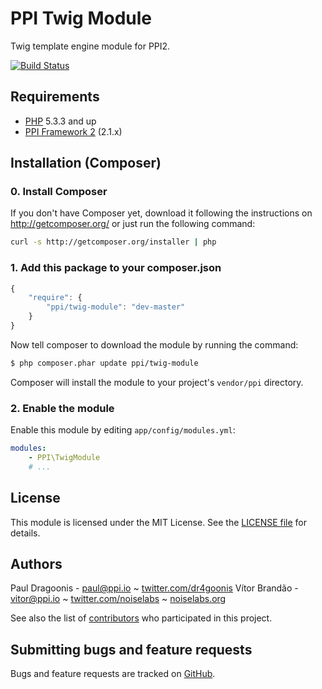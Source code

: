 PPI Twig Module
=================

[@php]:     http://php.net/             "PHP: Hypertext Preprocessor"
[@ppi]:     http://ppi.io/              "PPI Framework - The PHP Meta Framework!"
[@twig]:    http://twig.sensiolabs.org/ "The flexible, fast, and secure template engine for PHP"

Twig template engine module for PPI2.

[![Build Status](https://secure.travis-ci.org/ppi/ppi-twig-module.png)](http://travis-ci.org/ppi/ppi-twig-module)

Requirements
------------

* [PHP][@php] 5.3.3 and up
* [PPI Framework 2][@ppi] (2.1.x)

Installation (Composer)
-----------------------

### 0. Install Composer

If you don't have Composer yet, download it following the instructions on
http://getcomposer.org/ or just run the following command:

``` bash
curl -s http://getcomposer.org/installer | php
```

### 1. Add this package to your composer.json

```js
{
    "require": {
        "ppi/twig-module": "dev-master"
    }
}
```

Now tell composer to download the module by running the command:

``` bash
$ php composer.phar update ppi/twig-module
```

Composer will install the module to your project's `vendor/ppi` directory.

### 2. Enable the module

Enable this module by editing `app/config/modules.yml`:

``` yml
modules:
    - PPI\TwigModule
    # ...
```

License
-------

This module is licensed under the MIT License. See the [LICENSE file](https://github.com/ppi/ppi-twig-module/blob/master/LICENSE) for details.

Authors
-------

Paul Dragoonis - <paul@ppi.io> ~ [twitter.com/dr4goonis](http://twitter.com/dr4goonis)
Vítor Brandão - <vitor@ppi.io> ~ [twitter.com/noiselabs](http://twitter.com/noiselabs) ~ [noiselabs.org](http://noiselabs.org)

See also the list of [contributors](https://github.com/ppi/ppi-twig-module/contributors) who participated in this project.

Submitting bugs and feature requests
------------------------------------

Bugs and feature requests are tracked on [GitHub](https://github.com/ppi/ppi-twig-module/issues).